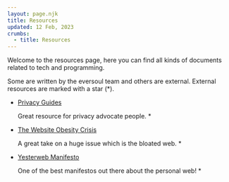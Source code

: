 ```yaml
---
layout: page.njk
title: Resources
updated: 12 Feb, 2023
crumbs:
  - title: Resources
---
```


Welcome to the resources page, here you can find all kinds of documents related to tech and programming.

Some are written by the eversoul team and others are external. External resources are marked with a star (\*).

<ul class="link__list">
<li>
<a href="https://www.privacyguides.org/">Privacy Guides</a>
<p>Great resource for privacy advocate people. *</p>
</li>
<li>
<a href="https://idlewords.com/talks/website_obesity.htm">The Website Obesity Crisis</a>
<p>A great take on a huge issue which is the bloated web. *</p>
</li>
<li>
<a href="https://yesterweb.org/manifesto/">Yesterweb Manifesto</a>
<p>One of the best manifestos out there about the personal web! *</p>
</li>
</ul>
